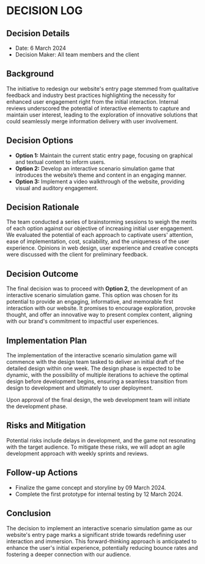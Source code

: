 # DECISION LOG 
## Decision Details 
- Date: 6 March 2024
- Decision Maker: All team members and the client
  
## Background 
The initiative to redesign our website's entry page stemmed from qualitative feedback and industry best practices highlighting the necessity for enhanced user engagement right from the initial interaction. Internal reviews underscored the potential of interactive elements to capture and maintain user interest, leading to the exploration of innovative solutions that could seamlessly merge information delivery with user involvement.

## Decision Options 

- **Option 1:** Maintain the current static entry page, focusing on graphical and textual content to inform users.
- **Option 2:** Develop an interactive scenario simulation game that introduces the website’s theme and content in an engaging manner.
- **Option 3:**  Implement a video walkthrough of the website, providing visual and auditory engagement.

## Decision Rationale 
The team conducted a series of brainstorming sessions to weigh the merits of each option against our objective of increasing initial user engagement. We evaluated the potential of each approach to captivate users' attention, ease of implementation, cost, scalability, and the uniqueness of the user experience. Opinions in web design, user experience and creative concepts were discussed with the client for preliminary feedback.

## Decision Outcome 
The final decision was to proceed with **Option 2**, the development of an interactive scenario simulation game. This option was chosen for its potential to provide an engaging, informative, and memorable first interaction with our website. It promises to encourage exploration, provoke thought, and offer an innovative way to present complex content, aligning with our brand's commitment to impactful user experiences.

## Implementation Plan 

The implementation of the interactive scenario simulation game will commence with the design team tasked to deliver an initial draft of the detailed design within one week. The design phase is expected to be dynamic, with the possibility of multiple iterations to achieve the optimal design before development begins, ensuring a seamless transition from design to development and ultimately to user deployment.

Upon approval of the final design, the web development team will initiate the development phase. 



## Risks and Mitigation 

Potential risks include delays in development, and the game not resonating with the target audience. To mitigate these risks, we will adopt an agile development approach with weekly sprints and reviews. 

## Follow-up Actions 

- Finalize the game concept and storyline by 09 March 2024.
- Complete the first prototype for internal testing by 12 March 2024.

## Conclusion 

The decision to implement an interactive scenario simulation game as our website's entry page marks a significant stride towards redefining user interaction and immersion. This forward-thinking approach is anticipated to enhance the user's initial experience, potentially reducing bounce rates and fostering a deeper connection with our audience.